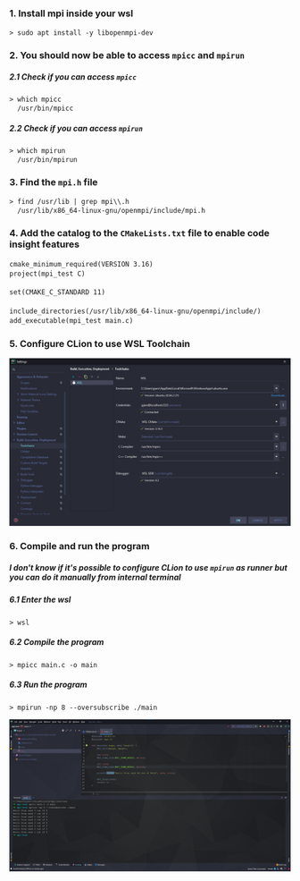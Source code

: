 ### 1. Install mpi inside your wsl

```shell
> sudo apt install -y libopenmpi-dev
```

### 2. You should now be able to access `mpicc` and `mpirun`

##### 2.1 Check if you can access `mpicc`

```shell
> which mpicc
  /usr/bin/mpicc
```

##### 2.2 Check if you can access `mpirun`

```shell
> which mpirun
  /usr/bin/mpirun
```

### 3. Find the `mpi.h` file

```shell
> find /usr/lib | grep mpi\\.h
  /usr/lib/x86_64-linux-gnu/openmpi/include/mpi.h
```

### 4. Add the catalog to the `CMakeLists.txt` file to enable code insight features

```txt
cmake_minimum_required(VERSION 3.16)
project(mpi_test C)

set(CMAKE_C_STANDARD 11)

include_directories(/usr/lib/x86_64-linux-gnu/openmpi/include/)
add_executable(mpi_test main.c)
```

### 5. Configure CLion to use WSL Toolchain

![mpi-wsl-toolchain.png](mpi-wsl-toolchain.png)

### 6. Compile and run the program

##### I don't know if it's possible to configure CLion to use `mpirun` as runner but you can do it manually from internal terminal

##### 6.1 Enter the wsl

```shell
> wsl
```

##### 6.2 Compile the program

```shell
> mpicc main.c -o main
```

##### 6.3 Run the program

```shell
> mpirun -np 8 --oversubscribe ./main
```

![mpi-compile-run.png](mpi-compile-run.png)
